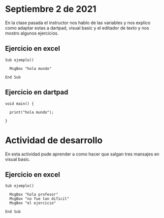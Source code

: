 # Septiembre 2 de 2021

En la clase pasada el instructor nos hablo de las variables
y nos explico como adaptar estas a dartpad, visual basic y
el editador de texto y nos mostro algunos ejercicios.

## Ejercicio en excel

```
Sub ejemplo()

  MsgBox "hola mundo"

End Sub
```
## Ejercicio en dartpad

```
void main() {

  print("hola mundo");

}
```
# Actividad de desarrollo

En esta actividad pude aprender a como hacer que salgan tres mansajes
en visual basic.

## Ejercicio en excel

```
Sub ejemplo()

  MsgBox "hola profesor"
  MsgBox "no fue tan dificil"
  MsgBox "el ejercicio"

End Sub
```
